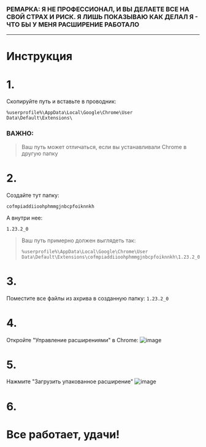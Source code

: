 ### РЕМАРКА: Я НЕ ПРОФЕССИОНАЛ, И ВЫ ДЕЛАЕТЕ ВСЕ НА СВОЙ СТРАХ И РИСК. Я ЛИШЬ ПОКАЗЫВАЮ КАК ДЕЛАЛ Я - ЧТО БЫ У МЕНЯ РАСШИРЕНИЕ РАБОТАЛО
***

# Инструкция

# 1. 
Скопируйте путь и вставьте в проводник:

```
%userprofile%\AppData\Local\Google\Chrome\User Data\Default\Extensions\
```
### ВАЖНО:
>Ваш путь может отличаться, если вы устанавливали Chrome в другую папку

# 2.
Создайте тут папку:
```
cofmpiaddiioohphmmgjnbcpfoiknnkh
```
А внутри нее:
```
1.23.2_0
```

> Ваш путь примерно должен выглядеть так:
>```
>%userprofile%\AppData\Local\Google\Chrome\User Data\Default\Extensions\cofmpiaddiioohphmmgjnbcpfoiknnkh\1.23.2_0
>```

# 3.
Поместите все файлы из ахрива в созданную папку: `1.23.2_0`

# 4.
Откройте "Управление расширениями" в Chrome:
![image](https://github.com/froul/Live-cat-chrome-extension/assets/52704239/a00529b7-81a3-4f0d-ab7f-0842abe83aca)

# 5.
Нажмите "Загрузить упакованное расширение"
![image](https://github.com/froul/Live-cat-chrome-extension/assets/52704239/199814dd-9e77-455b-9600-81fc1fe00400)

# 6.
# Все работает, удачи!
